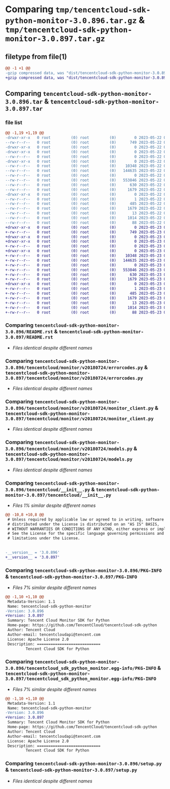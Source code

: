 # Comparing `tmp/tencentcloud-sdk-python-monitor-3.0.896.tar.gz` & `tmp/tencentcloud-sdk-python-monitor-3.0.897.tar.gz`

## filetype from file(1)

```diff
@@ -1 +1 @@
-gzip compressed data, was "dist/tencentcloud-sdk-python-monitor-3.0.896.tar", last modified: Mon May 22 00:27:57 2023, max compression
+gzip compressed data, was "dist/tencentcloud-sdk-python-monitor-3.0.897.tar", last modified: Tue May 23 02:27:06 2023, max compression
```

## Comparing `tencentcloud-sdk-python-monitor-3.0.896.tar` & `tencentcloud-sdk-python-monitor-3.0.897.tar`

### file list

```diff
@@ -1,19 +1,19 @@
-drwxr-xr-x   0 root         (0) root         (0)        0 2023-05-22 00:27:57.000000 tencentcloud-sdk-python-monitor-3.0.896/
--rw-r--r--   0 root         (0) root         (0)      749 2023-05-22 00:27:57.000000 tencentcloud-sdk-python-monitor-3.0.896/README.rst
-drwxr-xr-x   0 root         (0) root         (0)        0 2023-05-22 00:27:57.000000 tencentcloud-sdk-python-monitor-3.0.896/tencentcloud/
-drwxr-xr-x   0 root         (0) root         (0)        0 2023-05-22 00:27:57.000000 tencentcloud-sdk-python-monitor-3.0.896/tencentcloud/monitor/
--rw-r--r--   0 root         (0) root         (0)        0 2023-05-22 00:27:57.000000 tencentcloud-sdk-python-monitor-3.0.896/tencentcloud/monitor/__init__.py
-drwxr-xr-x   0 root         (0) root         (0)        0 2023-05-22 00:27:57.000000 tencentcloud-sdk-python-monitor-3.0.896/tencentcloud/monitor/v20180724/
--rw-r--r--   0 root         (0) root         (0)    10348 2023-05-22 00:27:57.000000 tencentcloud-sdk-python-monitor-3.0.896/tencentcloud/monitor/v20180724/errorcodes.py
--rw-r--r--   0 root         (0) root         (0)   144635 2023-05-22 00:27:57.000000 tencentcloud-sdk-python-monitor-3.0.896/tencentcloud/monitor/v20180724/monitor_client.py
--rw-r--r--   0 root         (0) root         (0)        0 2023-05-22 00:27:57.000000 tencentcloud-sdk-python-monitor-3.0.896/tencentcloud/monitor/v20180724/__init__.py
--rw-r--r--   0 root         (0) root         (0)   553846 2023-05-22 00:27:57.000000 tencentcloud-sdk-python-monitor-3.0.896/tencentcloud/monitor/v20180724/models.py
--rw-r--r--   0 root         (0) root         (0)      630 2023-05-22 00:27:57.000000 tencentcloud-sdk-python-monitor-3.0.896/tencentcloud/__init__.py
--rw-r--r--   0 root         (0) root         (0)     1679 2023-05-22 00:27:57.000000 tencentcloud-sdk-python-monitor-3.0.896/PKG-INFO
-drwxr-xr-x   0 root         (0) root         (0)        0 2023-05-22 00:27:57.000000 tencentcloud-sdk-python-monitor-3.0.896/tencentcloud_sdk_python_monitor.egg-info/
--rw-r--r--   0 root         (0) root         (0)        1 2023-05-22 00:27:57.000000 tencentcloud-sdk-python-monitor-3.0.896/tencentcloud_sdk_python_monitor.egg-info/dependency_links.txt
--rw-r--r--   0 root         (0) root         (0)      485 2023-05-22 00:27:57.000000 tencentcloud-sdk-python-monitor-3.0.896/tencentcloud_sdk_python_monitor.egg-info/SOURCES.txt
--rw-r--r--   0 root         (0) root         (0)     1679 2023-05-22 00:27:57.000000 tencentcloud-sdk-python-monitor-3.0.896/tencentcloud_sdk_python_monitor.egg-info/PKG-INFO
--rw-r--r--   0 root         (0) root         (0)       13 2023-05-22 00:27:57.000000 tencentcloud-sdk-python-monitor-3.0.896/tencentcloud_sdk_python_monitor.egg-info/top_level.txt
--rw-r--r--   0 root         (0) root         (0)     1014 2023-05-22 00:27:57.000000 tencentcloud-sdk-python-monitor-3.0.896/setup.py
--rw-r--r--   0 root         (0) root         (0)       88 2023-05-22 00:27:57.000000 tencentcloud-sdk-python-monitor-3.0.896/setup.cfg
+drwxr-xr-x   0 root         (0) root         (0)        0 2023-05-23 02:27:06.000000 tencentcloud-sdk-python-monitor-3.0.897/
+-rw-r--r--   0 root         (0) root         (0)      749 2023-05-23 02:27:05.000000 tencentcloud-sdk-python-monitor-3.0.897/README.rst
+drwxr-xr-x   0 root         (0) root         (0)        0 2023-05-23 02:27:06.000000 tencentcloud-sdk-python-monitor-3.0.897/tencentcloud/
+drwxr-xr-x   0 root         (0) root         (0)        0 2023-05-23 02:27:06.000000 tencentcloud-sdk-python-monitor-3.0.897/tencentcloud/monitor/
+-rw-r--r--   0 root         (0) root         (0)        0 2023-05-23 02:27:05.000000 tencentcloud-sdk-python-monitor-3.0.897/tencentcloud/monitor/__init__.py
+drwxr-xr-x   0 root         (0) root         (0)        0 2023-05-23 02:27:06.000000 tencentcloud-sdk-python-monitor-3.0.897/tencentcloud/monitor/v20180724/
+-rw-r--r--   0 root         (0) root         (0)    10348 2023-05-23 02:27:05.000000 tencentcloud-sdk-python-monitor-3.0.897/tencentcloud/monitor/v20180724/errorcodes.py
+-rw-r--r--   0 root         (0) root         (0)   144635 2023-05-23 02:27:05.000000 tencentcloud-sdk-python-monitor-3.0.897/tencentcloud/monitor/v20180724/monitor_client.py
+-rw-r--r--   0 root         (0) root         (0)        0 2023-05-23 02:27:05.000000 tencentcloud-sdk-python-monitor-3.0.897/tencentcloud/monitor/v20180724/__init__.py
+-rw-r--r--   0 root         (0) root         (0)   553846 2023-05-23 02:27:05.000000 tencentcloud-sdk-python-monitor-3.0.897/tencentcloud/monitor/v20180724/models.py
+-rw-r--r--   0 root         (0) root         (0)      630 2023-05-23 02:27:05.000000 tencentcloud-sdk-python-monitor-3.0.897/tencentcloud/__init__.py
+-rw-r--r--   0 root         (0) root         (0)     1679 2023-05-23 02:27:06.000000 tencentcloud-sdk-python-monitor-3.0.897/PKG-INFO
+drwxr-xr-x   0 root         (0) root         (0)        0 2023-05-23 02:27:06.000000 tencentcloud-sdk-python-monitor-3.0.897/tencentcloud_sdk_python_monitor.egg-info/
+-rw-r--r--   0 root         (0) root         (0)        1 2023-05-23 02:27:06.000000 tencentcloud-sdk-python-monitor-3.0.897/tencentcloud_sdk_python_monitor.egg-info/dependency_links.txt
+-rw-r--r--   0 root         (0) root         (0)      485 2023-05-23 02:27:06.000000 tencentcloud-sdk-python-monitor-3.0.897/tencentcloud_sdk_python_monitor.egg-info/SOURCES.txt
+-rw-r--r--   0 root         (0) root         (0)     1679 2023-05-23 02:27:06.000000 tencentcloud-sdk-python-monitor-3.0.897/tencentcloud_sdk_python_monitor.egg-info/PKG-INFO
+-rw-r--r--   0 root         (0) root         (0)       13 2023-05-23 02:27:06.000000 tencentcloud-sdk-python-monitor-3.0.897/tencentcloud_sdk_python_monitor.egg-info/top_level.txt
+-rw-r--r--   0 root         (0) root         (0)     1014 2023-05-23 02:27:05.000000 tencentcloud-sdk-python-monitor-3.0.897/setup.py
+-rw-r--r--   0 root         (0) root         (0)       88 2023-05-23 02:27:06.000000 tencentcloud-sdk-python-monitor-3.0.897/setup.cfg
```

### Comparing `tencentcloud-sdk-python-monitor-3.0.896/README.rst` & `tencentcloud-sdk-python-monitor-3.0.897/README.rst`

 * *Files identical despite different names*

### Comparing `tencentcloud-sdk-python-monitor-3.0.896/tencentcloud/monitor/v20180724/errorcodes.py` & `tencentcloud-sdk-python-monitor-3.0.897/tencentcloud/monitor/v20180724/errorcodes.py`

 * *Files identical despite different names*

### Comparing `tencentcloud-sdk-python-monitor-3.0.896/tencentcloud/monitor/v20180724/monitor_client.py` & `tencentcloud-sdk-python-monitor-3.0.897/tencentcloud/monitor/v20180724/monitor_client.py`

 * *Files identical despite different names*

### Comparing `tencentcloud-sdk-python-monitor-3.0.896/tencentcloud/monitor/v20180724/models.py` & `tencentcloud-sdk-python-monitor-3.0.897/tencentcloud/monitor/v20180724/models.py`

 * *Files identical despite different names*

### Comparing `tencentcloud-sdk-python-monitor-3.0.896/tencentcloud/__init__.py` & `tencentcloud-sdk-python-monitor-3.0.897/tencentcloud/__init__.py`

 * *Files 1% similar despite different names*

```diff
@@ -10,8 +10,8 @@
 # Unless required by applicable law or agreed to in writing, software
 # distributed under the License is distributed on an "AS IS" BASIS,
 # WITHOUT WARRANTIES OR CONDITIONS OF ANY KIND, either express or implied.
 # See the License for the specific language governing permissions and
 # limitations under the License.
 
 
-__version__ = '3.0.896'
+__version__ = '3.0.897'
```

### Comparing `tencentcloud-sdk-python-monitor-3.0.896/PKG-INFO` & `tencentcloud-sdk-python-monitor-3.0.897/PKG-INFO`

 * *Files 7% similar despite different names*

```diff
@@ -1,10 +1,10 @@
 Metadata-Version: 1.1
 Name: tencentcloud-sdk-python-monitor
-Version: 3.0.896
+Version: 3.0.897
 Summary: Tencent Cloud Monitor SDK for Python
 Home-page: https://github.com/TencentCloud/tencentcloud-sdk-python
 Author: Tencent Cloud
 Author-email: tencentcloudapi@tencent.com
 License: Apache License 2.0
 Description: ============================
         Tencent Cloud SDK for Python
```

### Comparing `tencentcloud-sdk-python-monitor-3.0.896/tencentcloud_sdk_python_monitor.egg-info/PKG-INFO` & `tencentcloud-sdk-python-monitor-3.0.897/tencentcloud_sdk_python_monitor.egg-info/PKG-INFO`

 * *Files 7% similar despite different names*

```diff
@@ -1,10 +1,10 @@
 Metadata-Version: 1.1
 Name: tencentcloud-sdk-python-monitor
-Version: 3.0.896
+Version: 3.0.897
 Summary: Tencent Cloud Monitor SDK for Python
 Home-page: https://github.com/TencentCloud/tencentcloud-sdk-python
 Author: Tencent Cloud
 Author-email: tencentcloudapi@tencent.com
 License: Apache License 2.0
 Description: ============================
         Tencent Cloud SDK for Python
```

### Comparing `tencentcloud-sdk-python-monitor-3.0.896/setup.py` & `tencentcloud-sdk-python-monitor-3.0.897/setup.py`

 * *Files identical despite different names*

